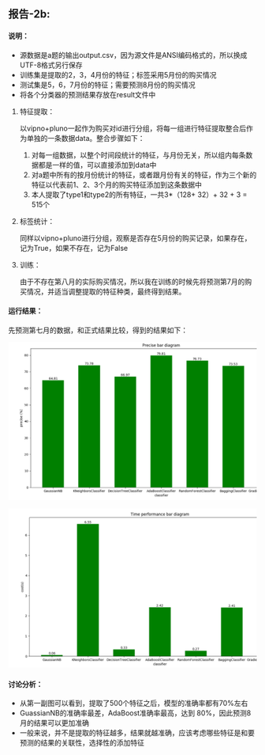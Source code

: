 ## 报告-2b:

#### 说明：

- 源数据是a题的输出output.csv，因为源文件是ANSI编码格式的，所以换成UTF-8格式另行保存
- 训练集是提取的2，3，4月份的特征；标签采用5月份的购买情况
- 测试集是5，6，7月份的特征；需要预测8月份的购买情况
- 将各个分类器的预测结果存放在result文件中

1. 特征提取：

   以vipno+pluno一起作为购买对id进行分组，将每一组进行特征提取整合后作为单独的一条数据data。整合步骤如下：

   1. 对每一组数据，以整个时间段统计的特征，与月份无关，所以组内每条数据都是一样的值，可以直接添加到data中
   2. 对a题中所有的按月份统计的特征，或者跟月份有关的特征，作为三个新的特征以代表前1、2、3个月的购买特征添加到这条数据中
   3. 本人提取了type1和type2的所有特征，一共3*（128+ 32）+ 32 + 3   = 515个 

2. 标签统计：

   同样以vipno+pluno进行分组，观察是否存在5月份的购买记录，如果存在，记为True，如果不存在，记为False

3. 训练：

   由于不存在第八月的实际购买情况，所以我在训练的时候先将预测第7月的购买情况，并适当调整提取的特征种类，最终得到结果。

#### 运行结果：

先预测第七月的数据，和正式结果比较，得到的结果如下：

![b1](b1.png)

![b2](b2.png)

#### 讨论分析：

- 从第一副图可以看到，提取了500个特征之后，模型的准确率都有70%左右
- GuassianNB的准确率最差，AdaBoost准确率最高，达到 80%，因此预测8月的结果可以更加准确
- 一般来说，并不是提取的特征越多，结果就越准确，应该考虑哪些特征是和要预测的结果的关联性，选择性的添加特征

<!--非常抱歉，由于本人水平有限，未能在有限时间内完成后面的部分，希望能酌情给分-->